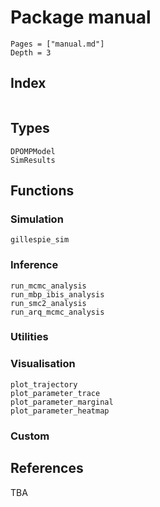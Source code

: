 # Package manual

```@contents
Pages = ["manual.md"]
Depth = 3
```

## Index

```@index
```

## Types

```@docs
DPOMPModel
SimResults
```

## Functions

### Simulation
```@docs
gillespie_sim
```

### Inference

```@docs
run_mcmc_analysis
run_mbp_ibis_analysis
run_smc2_analysis
run_arq_mcmc_analysis
```

### Utilities

### Visualisation

```@docs
plot_trajectory
plot_parameter_trace
plot_parameter_marginal
plot_parameter_heatmap
```

### Custom

## References

TBA
